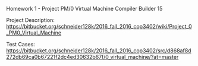 Homework 1 - Project PM/0 Virtual Machine
Compiler Builder 15

Project Description:
https://bitbucket.org/schneider128k/2016_fall_2016_cop3402/wiki/Project_0_PM0_Virtual_Machine

Test Cases:
https://bitbucket.org/schneider128k/2016_fall_2016_cop3402/src/d868af8d272db69ca0b67221f2dc4ed30632b67f/0_virtual_machine/?at=master
